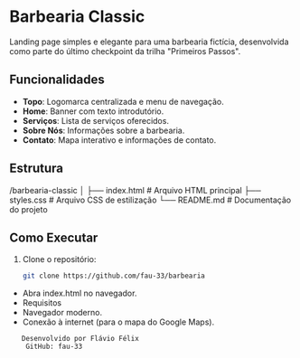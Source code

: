 # Barbearia Classic

Landing page simples e elegante para uma barbearia fictícia, desenvolvida como parte do último checkpoint da trilha "Primeiros Passos".

## Funcionalidades

- **Topo**: Logomarca centralizada e menu de navegação.
- **Home**: Banner com texto introdutório.
- **Serviços**: Lista de serviços oferecidos.
- **Sobre Nós**: Informações sobre a barbearia.
- **Contato**: Mapa interativo e informações de contato.

## Estrutura

/barbearia-classic
│
├── index.html # Arquivo HTML principal
├── styles.css # Arquivo CSS de estilização
└── README.md # Documentação do projeto

## Como Executar

1. Clone o repositório:

   ```bash
   git clone https://github.com/fau-33/barbearia

   ```

- Abra index.html no navegador.
- Requisitos
- Navegador moderno.
- Conexão à internet (para o mapa do Google Maps).

```
   Desenvolvido por Flávio Félix
    GitHub: fau-33
```
